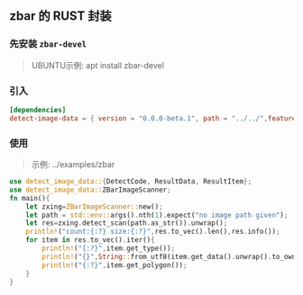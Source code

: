 
## zbar 的 RUST 封装

### 先安装 `zbar-devel`

> UBUNTU示例: apt install zbar-devel 

### 引入

```toml
[dependencies]
detect-image-data = { version = "0.0.0-beta.1", path = "../../",features=["zbar"],git = "https://github.com/shanliu/detect-image-data"  }
```


### 使用

> 示例: ../examples/zbar

```rust
use detect_image_data::{DetectCode, ResultData, ResultItem};
use detect_image_data::ZBarImageScanner;
fn main(){
    let zxing=ZBarImageScanner::new();
    let path = std::env::args().nth(1).expect("no image path given");
    let res=zxing.detect_scan(path.as_str()).unwrap();
    println!("count:{:?} size:{:?}",res.to_vec().len(),res.info());
    for item in res.to_vec().iter(){
        println!("{:?}",item.get_type());
        println!("{}",String::from_utf8(item.get_data().unwrap().to_owned()).unwrap());
        println!("{:?}",item.get_polygon());
    }
}
```
